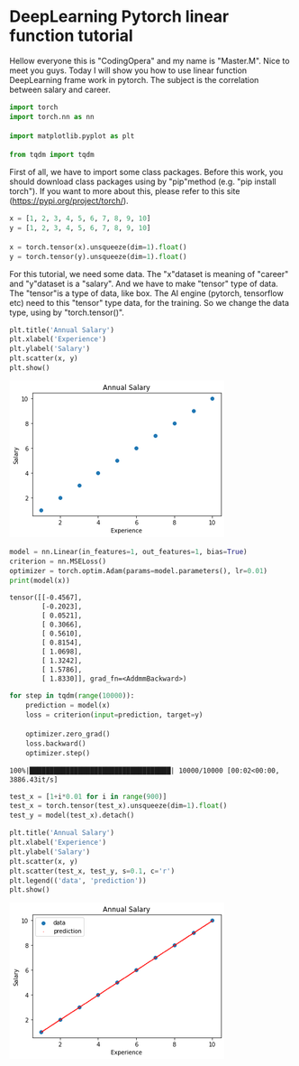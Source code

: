 # DeepLearning Pytorch linear function tutorial
Hellow everyone this is "CodingOpera" and my name is "Master.M". Nice to meet you guys. Today I will show you how to use linear function DeepLearning frame work in pytorch. The subject is the correlation between salary and career.  

```python
import torch
import torch.nn as nn

import matplotlib.pyplot as plt

from tqdm import tqdm
```
First of all, we have to import some class packages. Before this work, you should download class packages using by "pip"method (e.g. "pip install torch"). If you want to more about this, please refer to this site (https://pypi.org/project/torch/). 


```python
x = [1, 2, 3, 4, 5, 6, 7, 8, 9, 10]
y = [1, 2, 3, 4, 5, 6, 7, 8, 9, 10]

x = torch.tensor(x).unsqueeze(dim=1).float()
y = torch.tensor(y).unsqueeze(dim=1).float()
```
For this tutorial, we need some data. The "x"dataset is meaning of "career" and "y"dataset is a "salary". And we have to make "tensor" type of data. The "tensor"is a type of data, like box. The AI engine (pytorch, tensorflow etc) need to this "tensor" type data, for the training. So we change the data type, using by "torch.tensor()".  


```python
plt.title('Annual Salary')
plt.xlabel('Experience')
plt.ylabel('Salary')
plt.scatter(x, y)
plt.show()
```


    
![png](output_2_0.png)
    



```python
model = nn.Linear(in_features=1, out_features=1, bias=True)
criterion = nn.MSELoss()
optimizer = torch.optim.Adam(params=model.parameters(), lr=0.01)
print(model(x))
```

    tensor([[-0.4567],
            [-0.2023],
            [ 0.0521],
            [ 0.3066],
            [ 0.5610],
            [ 0.8154],
            [ 1.0698],
            [ 1.3242],
            [ 1.5786],
            [ 1.8330]], grad_fn=<AddmmBackward>)
    


```python
for step in tqdm(range(10000)):
    prediction = model(x)
    loss = criterion(input=prediction, target=y)
    
    optimizer.zero_grad()
    loss.backward()
    optimizer.step()
```

    100%|███████████████████████████████████| 10000/10000 [00:02<00:00, 3886.43it/s]
    


```python
test_x = [1+i*0.01 for i in range(900)]
test_x = torch.tensor(test_x).unsqueeze(dim=1).float()
test_y = model(test_x).detach()
```


```python
plt.title('Annual Salary')
plt.xlabel('Experience')
plt.ylabel('Salary')
plt.scatter(x, y)
plt.scatter(test_x, test_y, s=0.1, c='r')
plt.legend(('data', 'prediction'))
plt.show()
```


    
![png](output_6_0.png)
    



```python

```
